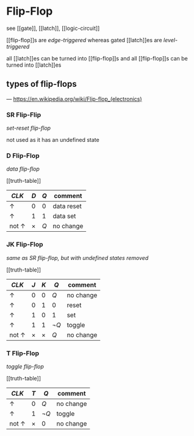# Flip-Flop

see [[gate]], [[latch]], [[logic-circuit]]

[[flip-flop]]s are _edge-triggered_ whereas gated [[latch]]es are _level-triggered_

all [[latch]]es can be turned into [[flip-flop]]s and all [[flip-flop]]s can be turned into [[latch]]es

## types of flip-flops

&mdash; <https://en.wikipedia.org/wiki/Flip-flop_(electronics)>

### SR Flip-Flip

_set-reset flip-flop_

not used as it has an undefined state

### D Flip-Flop

_data flip-flop_

[[truth-table]]

| $CLK$          | $D$      | $Q$ | comment    |
| -------------- | -------- | --- | ---------- |
| $\uparrow$     | 0        | 0   | data reset |
| $\uparrow$     | 1        | 1   | data set   |
| not $\uparrow$ | $\times$ | $Q$ | no change  |

### JK Flip-Flop

_same as SR flip-flop, but with undefined states removed_

[[truth-table]]

| $CLK$          | $J$      | $K$      | $Q$       | comment   |
| -------------- | -------- | -------- | --------- | --------- |
| $\uparrow$     | 0        | 0        | $Q$       | no change |
| $\uparrow$     | 0        | 1        | 0         | reset     |
| $\uparrow$     | 1        | 0        | 1         | set       |
| $\uparrow$     | 1        | 1        | $\lnot Q$ | toggle    |
| not $\uparrow$ | $\times$ | $\times$ | $Q$       | no change |

### T Flip-Flop

_toggle flip-flop_

[[truth-table]]

| $CLK$          | $T$      | $Q$       | comment   |
| -------------- | -------- | --------- | --------- |
| $\uparrow$     | 0        | $Q$       | no change |
| $\uparrow$     | 1        | $\lnot Q$ | toggle    |
| not $\uparrow$ | $\times$ | 0         | no change |
